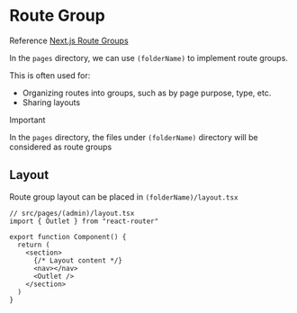 # Route Group

Reference [Next.js Route Groups](https://nextjs.org/docs/app/building-your-application/routing/route-groups)

In the `pages` directory, we can use `(folderName)` to implement route groups.

This is often used for:
- Organizing routes into groups, such as by page purpose, type, etc.
- Sharing layouts

> [!IMPORTANT]
> In the `pages` directory, the files under `(folderName)` directory will be considered as route groups

## Layout

Route group layout can be placed in `(folderName)/layout.tsx`

```tsx
// src/pages/(admin)/layout.tsx
import { Outlet } from "react-router"

export function Component() {
  return (
    <section>
      {/* Layout content */}
      <nav></nav>
      <Outlet />
    </section>
  )
}
```
